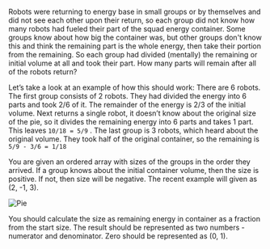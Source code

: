 Robots were returning to energy base in small groups or by themselves and did not see each other upon their return,
so each group did not know how many robots had fueled their part of the squad energy container.
Some groups know about how big the container was,
but other groups don't know this and think the remaining part is the whole energy, then take their portion from the remaining.
So each group had divided (mentally) the remaining or initial volume at all and took their part.
How many parts will remain after all of the robots return?

Let’s take a look at an example of how this should work:
There are 6 robots. The first group consists of 2 robots.
They had divided the energy into 6 parts and took 2/6 of it.
The remainder of the energy is 2/3 of the initial volume.
Next returns a single robot, it doesn’t know about the original size of the pie,
so it divides the remaining energy into 6 parts and takes 1 part.
This leaves `10/18 = 5/9` . The last group is 3 robots,
which heard about the original volume.
They took half of the original container, so the remaining is `5/9 - 3/6 = 1/18`

You are given an ordered array with sizes of the groups in the order they arrived.
If a group knows about the initial container volume, then the size is positive.
If not, then size will be negative. The recent example will given as (2, -1, 3).

![Pie](oil-pie.png)

You should calculate the size as remaining energy in container as a fraction from the start size.
The result should be represented as two numbers - numerator and denominator.
Zero should be represented as (0, 1).
